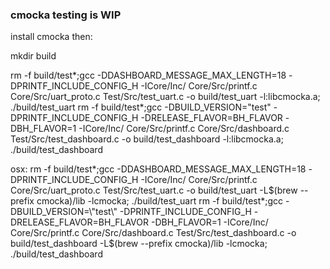 ### cmocka testing is WIP

install cmocka then:

mkdir build

rm -f build/test*;gcc -DDASHBOARD_MESSAGE_MAX_LENGTH=18 -DPRINTF_INCLUDE_CONFIG_H -ICore/Inc/ Core/Src/printf.c Core/Src/uart_proto.c Test/Src/test_uart.c -o build/test_uart -l:libcmocka.a; ./build/test_uart
rm -f build/test*;gcc -DBUILD_VERSION=\"test\" -DPRINTF_INCLUDE_CONFIG_H -DRELEASE_FLAVOR=BH_FLAVOR -DBH_FLAVOR=1 -ICore/Inc/ Core/Src/printf.c Core/Src/dashboard.c Test/Src/test_dashboard.c -o build/test_dashboard -l:libcmocka.a; ./build/test_dashboard

osx:
rm -f build/test*;gcc -DDASHBOARD_MESSAGE_MAX_LENGTH=18 -DPRINTF_INCLUDE_CONFIG_H -ICore/Inc/ Core/Src/printf.c Core/Src/uart_proto.c Test/Src/test_uart.c -o build/test_uart -L$(brew --prefix cmocka)/lib -lcmocka; ./build/test_uart
rm -f build/test*;gcc -DBUILD_VERSION=\"test\" -DPRINTF_INCLUDE_CONFIG_H -DRELEASE_FLAVOR=BH_FLAVOR -DBH_FLAVOR=1  -ICore/Inc/ Core/Src/printf.c Core/Src/dashboard.c Test/Src/test_dashboard.c -o build/test_dashboard -L$(brew --prefix cmocka)/lib -lcmocka; ./build/test_dashboard